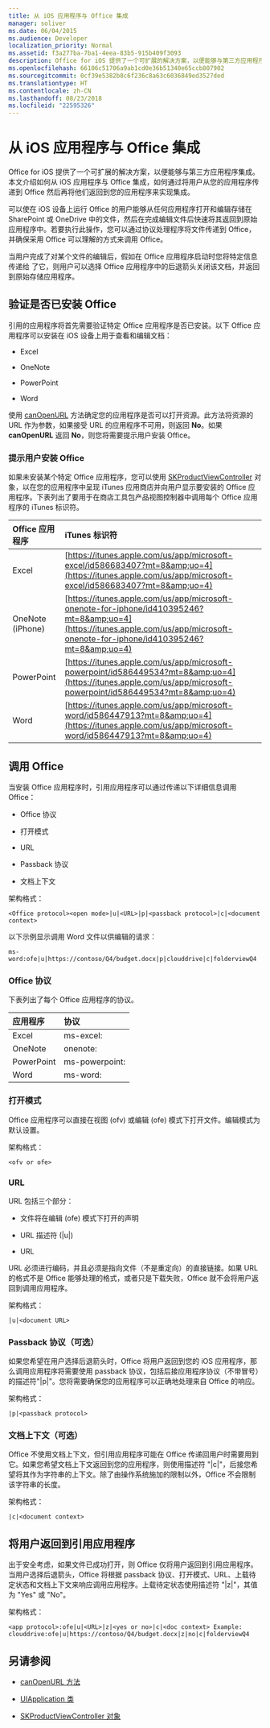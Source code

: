```yaml
---
title: 从 iOS 应用程序与 Office 集成
manager: soliver
ms.date: 06/04/2015
ms.audience: Developer
localization_priority: Normal
ms.assetid: f3a277ba-7ba1-4eea-83b5-915b409f3093
description: Office for iOS 提供了一个可扩展的解决方案，以便能够与第三方应用程序集成。本文介绍如何从 iOS 应用程序与 Office 集成，如何通过将用户从您的应用程序传递到 Office 然后再将他们返回到您的应用程序来实现集成。
ms.openlocfilehash: 66106c51706a9ab1cd0e36b51340e65ccb807902
ms.sourcegitcommit: 0cf39e5382b8c6f236c8a63c6036849ed3527ded
ms.translationtype: HT
ms.contentlocale: zh-CN
ms.lasthandoff: 08/23/2018
ms.locfileid: "22595326"
---
```

# <a name="integrate-with-office-from-ios-applications"></a>从 iOS 应用程序与 Office 集成

Office for iOS 提供了一个可扩展的解决方案，以便能够与第三方应用程序集成。本文介绍如何从 iOS 应用程序与 Office 集成，如何通过将用户从您的应用程序传递到 Office 然后再将他们返回到您的应用程序来实现集成。
  
可以使在 iOS 设备上运行 Office 的用户能够从任何应用程序打开和编辑存储在 SharePoint 或 OneDrive 中的文件，然后在完成编辑文件后快速将其返回到原始应用程序中。若要执行此操作，您可以通过协议处理程序将文件传递到 Office，并确保采用 Office 可以理解的方式来调用 Office。
  
当用户完成了对某个文件的编辑后，假如在 Office 应用程序启动时您将特定信息传递给 了它，则用户可以选择 Office 应用程序中的后退箭头关闭该文档，并返回到原始存储应用程序。
  
## <a name="verify-that-office-has-been-installed"></a>验证是否已安装 Office

引用的应用程序将首先需要验证特定 Office 应用程序是否已安装。以下 Office 应用程序可以安装在 iOS 设备上用于查看和编辑文档：
  
- Excel
    
- OneNote
    
- PowerPoint
    
- Word
    
使用 [canOpenURL](https://developer.apple.com/library/ios/documentation/UIKit/Reference/UIApplication_Class/index.html) 方法确定您的应用程序是否可以打开资源。此方法将资源的 URL 作为参数，如果接受 URL 的应用程序不可用，则返回 **No**。如果 **canOpenURL** 返回 **No**，则您将需要提示用户安装 Office。
  
### <a name="prompt-the-user-to-install-office"></a>提示用户安装 Office

 如果未安装某个特定 Office 应用程序，您可以使用 [SKProductViewController](https://developer.apple.com/library/ios/documentation/StoreKit/Reference/SKITunesProductViewController_Ref/index.html) 对象，以在您的应用程序中呈现 iTunes 应用商店并向用户显示要安装的 Office 应用程序。下表列出了要用于在商店工具包产品视图控制器中调用每个 Office 应用程序的 iTunes 标识符。 
  
|**Office 应用程序**|**iTunes 标识符**|
|:-----|:-----|
|Excel  <br/> |[https://itunes.apple.com/us/app/microsoft-excel/id586683407?mt=8&amp;uo=4](https://itunes.apple.com/us/app/microsoft-excel/id586683407?mt=8&amp;uo=4) <br/> |
|OneNote (iPhone)  <br/> |[https://itunes.apple.com/us/app/microsoft-onenote-for-iphone/id410395246?mt=8&amp;uo=4](https://itunes.apple.com/us/app/microsoft-onenote-for-iphone/id410395246?mt=8&amp;uo=4) <br/> |
|PowerPoint  <br/> |[https://itunes.apple.com/us/app/microsoft-powerpoint/id586449534?mt=8&amp;uo=4](https://itunes.apple.com/us/app/microsoft-powerpoint/id586449534?mt=8&amp;uo=4) <br/> |
|Word  <br/> |[https://itunes.apple.com/us/app/microsoft-word/id586447913?mt=8&amp;uo=4](https://itunes.apple.com/us/app/microsoft-word/id586447913?mt=8&amp;uo=4) <br/> |
   
## <a name="invoke-office"></a>调用 Office

当安装 Office 应用程序时，引用应用程序可以通过传递以下详细信息调用 Office： 
  
- Office 协议
    
- 打开模式
    
- URL
    
- Passback 协议
    
- 文档上下文
    
架构格式：
  
 `<Office protocol><open mode>|u|<URL>|p|<passback protocol>|c|<document context>`
  
以下示例显示调用 Word 文件以供编辑的请求：
  
 `ms-word:ofe|u|https://contoso/Q4/budget.docx|p|clouddrive|c|folderviewQ4`
  
### <a name="office-protocols"></a>Office 协议

下表列出了每个 Office 应用程序的协议。 
  
|**应用程序**|**协议**|
|:-----|:-----|
|Excel  <br/> |ms-excel:  <br/> |
|OneNote  <br/> |onenote:  <br/> |
|PowerPoint  <br/> |ms-powerpoint:  <br/> |
|Word  <br/> |ms-word:  <br/> |
   
### <a name="open-mode"></a>打开模式

Office 应用程序可以直接在视图 (ofv) 或编辑 (ofe) 模式下打开文件。编辑模式为默认设置。 
  
架构格式：
  
 `<ofv or ofe>`
  
### <a name="url"></a>URL

URL 包括三个部分： 
  
- 文件将在编辑 (ofe) 模式下打开的声明
    
- URL 描述符 (|u|)
    
- URL
    
URL 必须进行编码，并且必须是指向文件（不是重定向）的直接链接。如果 URL 的格式不是 Office 能够处理的格式，或者只是下载失败，Office 就不会将用户返回到调用应用程序。 
  
架构格式：
  
 `|u|<document URL>`
  
### <a name="passback-protocol-optional"></a>Passback 协议（可选）

如果您希望在用户选择后退箭头时，Office 将用户返回到您的 iOS 应用程序，那么调用应用程序将需要使用 passback 协议，包括后接应用程序协议（不带冒号）的描述符"|p|"。您将需要确保您的应用程序可以正确地处理来自 Office 的响应。
  
架构格式：
  
 `|p|<passback protocol>`
  
### <a name="document-context-optional"></a>文档上下文（可选）

Office 不使用文档上下文，但引用应用程序可能在 Office 传递回用户时需要用到它。如果您希望文档上下文返回到您的应用程序，则使用描述符 "|c|"，后接您希望将其作为字符串的上下文。除了由操作系统施加的限制以外，Office 不会限制该字符串的长度。
  
架构格式：
  
 `|c|<document context>`
  
## <a name="return-users-to-the-referring-application"></a>将用户返回到引用应用程序

出于安全考虑，如果文件已成功打开，则 Office 仅将用户返回到引用应用程序。 当用户选择后退箭头，Office 将根据 passback 协议、打开模式、URL、上载待定状态和文档上下文来响应调用应用程序。上载待定状态使用描述符 "|z|"，其值为 "Yes" 或 "No"。
  
架构格式：
  
 `<app protocol>:ofe|u|<URL>|z|<yes or no>|c|<doc context> Example: clouddrive:ofe|u|https://contoso/Q4/budget.docx|z|no|c|folderviewQ4`
  
## <a name="see-also"></a>另请参阅
<a name="bk_addresources"> </a>

- [canOpenURL 方法](https://developer.apple.com/library/ios/documentation/UIKit/Reference/UIApplication_Class/index.html)
    
- [UIApplication 类](https://developer.apple.com/library/ios/documentation/UIKit/Reference/UIApplication_Class/index.html)
    
- [SKProductViewController 对象](https://developer.apple.com/library/ios/documentation/StoreKit/Reference/SKITunesProductViewController_Ref/index.html)
    

